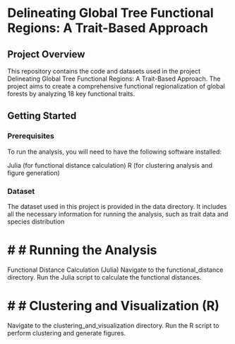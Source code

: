 # Delineating Global Tree Functional Regions: A Trait-Based Approach
## Project Overview
This repository contains the code and datasets used in the project Delineating Global Tree Functional Regions: A Trait-Based Approach. The project aims to create a comprehensive functional regionalization of global forests by analyzing 18 key functional traits.
## Getting Started
###  Prerequisites
To run the analysis, you will need to have the following software installed:

Julia (for functional distance calculation)
R (for clustering analysis and figure generation)

### Dataset
The dataset used in this project is provided in the data directory. It includes all the necessary information for running the analysis, such as trait data and species distribution

# # # Running the Analysis
Functional Distance Calculation (Julia)
Navigate to the functional_distance directory.
Run the Julia script to calculate the functional distances.


# # # Clustering and Visualization (R)
Navigate to the clustering_and_visualization directory.
Run the R script to perform clustering and generate figures.
